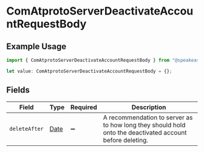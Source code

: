# ComAtprotoServerDeactivateAccountRequestBody

## Example Usage

```typescript
import { ComAtprotoServerDeactivateAccountRequestBody } from "@speakeasy-api/bluesky/models/operations";

let value: ComAtprotoServerDeactivateAccountRequestBody = {};
```

## Fields

| Field                                                                                                    | Type                                                                                                     | Required                                                                                                 | Description                                                                                              |
| -------------------------------------------------------------------------------------------------------- | -------------------------------------------------------------------------------------------------------- | -------------------------------------------------------------------------------------------------------- | -------------------------------------------------------------------------------------------------------- |
| `deleteAfter`                                                                                            | [Date](https://developer.mozilla.org/en-US/docs/Web/JavaScript/Reference/Global_Objects/Date)            | :heavy_minus_sign:                                                                                       | A recommendation to server as to how long they should hold onto the deactivated account before deleting. |